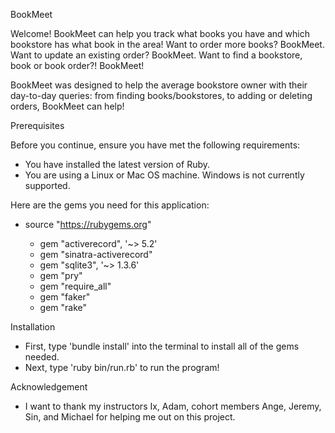 BookMeet

Welcome! BookMeet can help you track what books you have and which bookstore has what book in the area! Want to order more books? BookMeet. Want to update an existing order? BookMeet. Want to find a bookstore, book or book order?! BookMeet! 

BookMeet was designed to help the average bookstore owner with their day-to-day queries: from finding books/bookstores, to adding or deleting orders, BookMeet can help! 

Prerequisites

Before you continue, ensure you have met the following requirements:
* You have installed the latest version of Ruby.
* You are using a Linux or Mac OS machine. Windows is not currently  supported.

Here are the gems you need for this application: 
* source "https://rubygems.org"

  * gem "activerecord", '~> 5.2'
  * gem "sinatra-activerecord"
  * gem "sqlite3", '~> 1.3.6'
  * gem "pry"
  * gem "require_all"
  * gem "faker"
  * gem "rake" 


Installation 
  * First, type 'bundle install' into the terminal to install all of the gems needed. 
  * Next, type 'ruby bin/run.rb' to run the program! 

  Acknowledgement 
  * I want to thank my instructors Ix, Adam, cohort members Ange, Jeremy, Sin, and Michael for helping me out on this project. 

